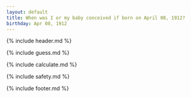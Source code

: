 ```yaml
---
layout: default
title: When was I or my baby conceived if born on April 08, 1912?
birthday: Apr 08, 1912
---
```


{% include header.md %}

{% include guess.md %}

{% include calculate.md %}

{% include safety.md %}

{% include footer.md %}



